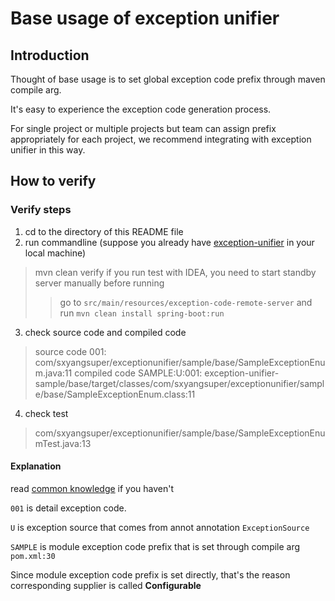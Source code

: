 # Base usage of exception unifier
## Introduction
Thought of base usage is to set global exception code prefix through maven compile arg.

It's easy to experience the exception code generation process.

For single project or multiple projects but team can assign prefix appropriately for each project, we recommend integrating with exception unifier in this way.
## How to verify
### Verify steps
1. cd to the directory of this README file
2. run commandline (suppose you already have [exception-unifier](https://github.com/sxyang-super/exception-unifier) in your local machine)
> mvn clean verify
> if you run test with IDEA, you need to start standby server manually before running
>> go to `src/main/resources/exception-code-remote-server` and run `mvn clean install spring-boot:run`
3. check source code and compiled code
> source code 001: com/sxyangsuper/exceptionunifier/sample/base/SampleExceptionEnum.java:11
> compiled code SAMPLE:U:001: exception-unifier-sample/base/target/classes/com/sxyangsuper/exceptionunifier/sample/base/SampleExceptionEnum.class:11
4. check test 
> com/sxyangsuper/exceptionunifier/sample/base/SampleExceptionEnumTest.java:13
#### Explanation
read [common knowledge](../READNE.md:6) if you haven't

`001` is detail exception code.

`U` is exception source that comes from annot annotation `ExceptionSource`

`SAMPLE` is module exception code prefix that is set through compile arg `pom.xml:30`

Since module exception code prefix is set directly, that's the reason corresponding supplier is called **Configurable**
